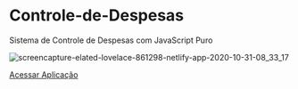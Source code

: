 # Controle-de-Despesas
Sistema de Controle de Despesas com JavaScript Puro

![screencapture-elated-lovelace-861298-netlify-app-2020-10-31-08_33_17](https://user-images.githubusercontent.com/54381970/97778137-d681d300-1b53-11eb-95f5-accff1f5c822.png)

[Acessar Aplicação](https://elated-lovelace-861298.netlify.app/)
